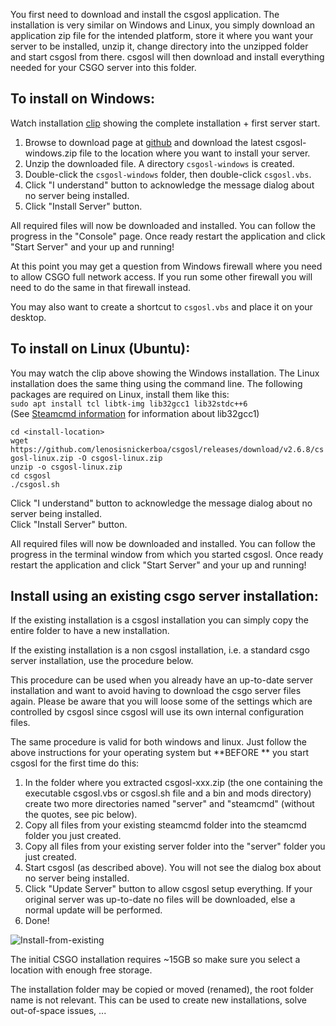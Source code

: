 You first need to download and install the csgosl application. The installation is very similar on Windows and Linux, you simply download an application zip file for the intended platform, store it where you want your server to be installed, unzip it,  change directory into the unzipped folder and start csgosl from there. csgosl will then download and install everything needed for your CSGO server into this folder.

## To install on Windows:

Watch installation [clip](https://raw.githubusercontent.com/wiki/lenosisnickerboa/csgosl/pics/install-windows.gif) showing the complete installation + first server start. 

1. Browse to download page at [github](https://github.com/lenosisnickerboa/csgosl/releases) and download the latest csgosl-windows.zip file to the location where you want to install your server.
1. Unzip the downloaded file. A directory `csgosl-windows` is created. 
1. Double-click the `csgosl-windows` folder, then double-click `csgosl.vbs`.
1. Click "I understand" button to acknowledge the message dialog about no server being installed.
1. Click "Install Server" button.

All required files will now be downloaded and installed. You can follow the progress in the "Console" page.
Once ready restart the application and click "Start Server" and your up and running!

At this point you may get a question from Windows firewall where you need to allow CSGO full network access. If you run some other firewall you will need to do the same in that firewall instead.

You may also want to create a shortcut to `csgosl.vbs` and place it on your desktop.

## To install on Linux (Ubuntu):

You may watch the clip above showing the Windows installation. The Linux installation does the same thing using the command line.
The following packages are required on Linux, install them like this:<br>
`sudo apt install tcl libtk-img lib32gcc1 lib32stdc++6`<br>
(See [Steamcmd information](https://developer.valvesoftware.com/wiki/SteamCMD#Downloading_SteamCMD) for information about lib32gcc1)

`cd <install-location>`<br>
`wget https://github.com/lenosisnickerboa/csgosl/releases/download/v2.6.8/csgosl-linux.zip -O csgosl-linux.zip`<br>
`unzip -o csgosl-linux.zip`<br>
`cd csgosl`<br>
`./csgosl.sh`<br>

Click "I understand" button to acknowledge the message dialog about no server being installed.<br>
Click "Install Server" button.<br>

All required files will now be downloaded and installed. You can follow the progress in the terminal window from which you started csgosl. Once ready restart the application and click "Start Server" and your up and running!

## Install using an existing csgo server installation:
If the existing installation is a csgosl installation you can simply copy the entire folder to have a new installation.

If the existing installation is a non csgosl installation, i.e. a standard csgo server installation, use the procedure below.

This procedure can be used when you already have an up-to-date server installation and want to avoid having to download the csgo server files again. Please be aware that you will loose some of the settings which are controlled by csgosl since csgosl will use its own internal configuration files.

The same procedure is valid for both windows and linux. Just follow the above instructions for your operating system but **BEFORE ** you start csgosl for the first time do this:

1. In the folder where you extracted csgosl-xxx.zip (the one containing the executable csgosl.vbs or csgosl.sh file and a bin and mods directory) create two more directories named "server" and "steamcmd" (without the quotes, see pic below).
1. Copy all files from your existing steamcmd folder into the steamcmd folder you just created.
1. Copy all files from your existing server folder into the "server" folder you just created.
1. Start csgosl (as described above). You will not see the dialog box about no server being installed. 
1. Click "Update Server" button to allow csgosl setup everything. If your original server was up-to-date no files will be downloaded, else a normal update will be performed.
1. Done!

![Install-from-existing](https://raw.githubusercontent.com/wiki/lenosisnickerboa/csgosl/pics/installing-a-new-server-from-existing-server.jpg)

The initial CSGO installation requires ~15GB so make sure you select a location with enough free storage. 

The installation folder may be copied or moved (renamed), the root folder name is not relevant. This can be used to create new installations, solve out-of-space issues, ...